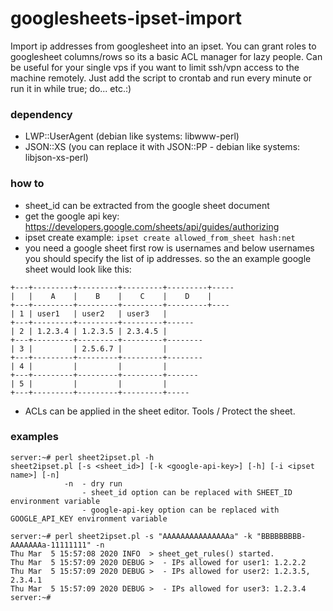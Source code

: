 # googlesheets-ipset-import
Import ip addresses from googlesheet into an ipset. You can grant roles to googlesheet columns/rows so its a basic ACL manager for lazy people. Can be useful for your single vps if you want to limit ssh/vpn access to the machine remotely. Just add the script to crontab and run every minute or run it in while true; do... etc.:)

### dependency
 - LWP::UserAgent (debian like systems: libwww-perl)
 - JSON::XS (you can replace it with JSON::PP - debian like systems: libjson-xs-perl) 

### how to
- sheet_id can be extracted from the google sheet document
- get the google api key: https://developers.google.com/sheets/api/guides/authorizing
- ipset create example: ```ipset create allowed_from_sheet hash:net```
- you need a google sheet first row is usernames and below usernames you should specify the list of ip addresses.
   so the an example google sheet would look like this:
```
+---+---------+---------+---------+---------+-----
|   |    A    |    B    |    C    |    D    |
+---+---------+---------+---------+---------+----
| 1 | user1   | user2   | user3   |
+---+---------+---------+---------+------
| 2 | 1.2.3.4 | 1.2.3.5 | 2.3.4.5 |
+---+---------+---------+---------+--------
| 3 |         | 2.5.6.7 |         |
+---+---------+---------+---------+--------
| 4 |         |         |         |
+---+---------+---------+---------+-------
| 5 |         |         |         |
+---+---------+---------+---------+-----
```
- ACLs can be applied in the sheet editor. Tools / Protect the sheet.

### examples
```
server:~# perl sheet2ipset.pl -h
sheet2ipset.pl [-s <sheet_id>] [-k <google-api-key>] [-h] [-i <ipset name>] [-n]
            -n  - dry run
                - sheet_id option can be replaced with SHEET_ID environment variable
                - google-api-key option can be replaced with GOOGLE_API_KEY environment variable

server:~# perl sheet2ipset.pl -s "AAAAAAAAAAAAAAAa" -k "BBBBBBBBB-AAAAAAAa-11111111" -n
Thu Mar  5 15:57:08 2020 INFO  > sheet_get_rules() started.
Thu Mar  5 15:57:09 2020 DEBUG >  - IPs allowed for user1: 1.2.2.2
Thu Mar  5 15:57:09 2020 DEBUG >  - IPs allowed for user2: 1.2.3.5, 2.3.4.1
Thu Mar  5 15:57:09 2020 DEBUG >  - IPs allowed for user3: 1.2.3.4
server:~#
```

